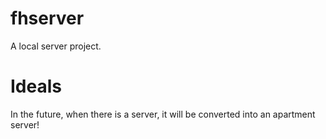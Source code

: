 # fhserver
A local server project.
# Ideals
In the future, when there is a server, it will be converted into an apartment server!
